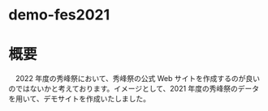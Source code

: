 # demo-fes2021

# 概要
　2022 年度の秀峰祭において、秀峰祭の公式 Web サイトを作成するのが良いのではないかと考えております。イメージとして、2021 年度の秀峰祭のデータを用いて、デモサイトを作成いたしました。
